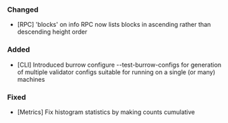 ### Changed
- [RPC] 'blocks' on info RPC now lists blocks in ascending rather than descending height order

### Added
- [CLI] Introduced burrow configure --test-burrow-configs for generation of multiple validator configs suitable for running on a single (or many) machines

### Fixed
- [Metrics] Fix histogram statistics by making counts cumulative 

